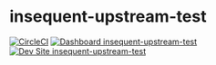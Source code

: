 # insequent-upstream-test

[![CircleCI](https://circleci.com/gh/jholland82/insequent-upstream-test.svg?style=shield)](https://circleci.com/gh/jholland82/insequent-upstream-test)
[![Dashboard insequent-upstream-test](https://img.shields.io/badge/dashboard-insequent_upstream_test-yellow.svg)](https://dashboard.pantheon.io/sites/fd357701-4ed7-40ac-bd2e-b226774ae961#dev/code)
[![Dev Site insequent-upstream-test](https://img.shields.io/badge/site-insequent_upstream_test-blue.svg)](http://dev-insequent-upstream-test.pantheonsite.io/)